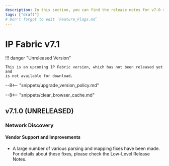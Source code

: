 ```yaml
---
description: In this section, you can find the release notes for v7.0 releases.
tags: ["draft"]
# Don't forgot to edit `Feature_Flags.md`
---
```


# IP Fabric v7.1

!!! danger "Unreleased Version"

    This is an upcoming IP Fabric version, which has not been released yet and
    is not available for download.

--8<-- "snippets/upgrade_version_policy.md"

--8<-- "snippets/clear_browser_cache.md"

## v7.1.0 (UNRELEASED)

### Network Discovery

#### Vendor Support and Improvements

- A large number of various parsing and mapping fixes have been made. For details about these fixes, please check the Low-Level Release Notes.
